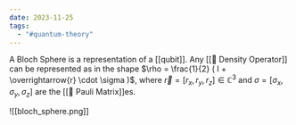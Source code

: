 ```yaml
---
date: 2023-11-25
tags:
  - "#quantum-theory"
---
```


A Bloch Sphere is a representation of a [[qubit]]. Any [[📘 Density Operator]] can be represented as in the shape $\rho = \frac{1}{2} ( I + \overrightarrow{r} \cdot \sigma )$, where $\overrightarrow{r} = [r_x, r_y, r_z] \in \mathbb{C}^3$ and $\sigma = [ \sigma_x, \sigma_y, \sigma_z ]$ are the [[📘 Pauli Matrix]]es.

![[bloch_sphere.png]]